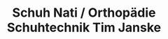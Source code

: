 ---
title: "Schuh Nati / Orthopädie Schuhtechnik Tim Janske"
url: /willich/schuh-nati-orthopaedie-schuhtechnik-tim-janske/
shop: Schuhe
---